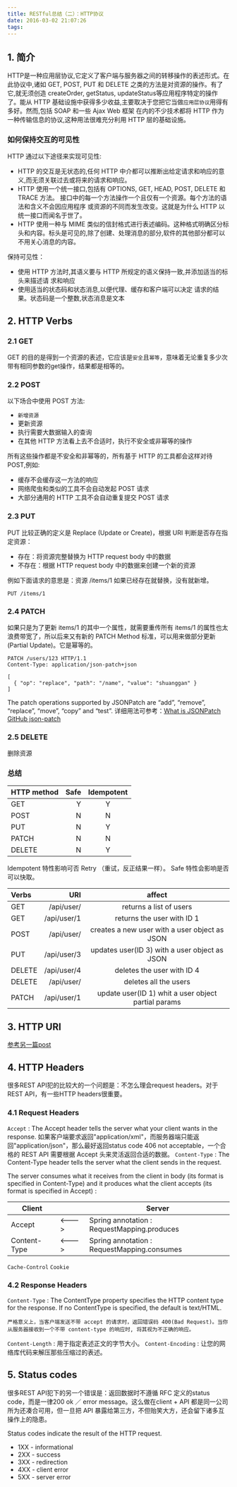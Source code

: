 ```yaml
---
title: RESTful总结（二）：HTTP协议
date: 2016-03-02 21:07:26
tags:
---
```


## 1. 简介
HTTP是一种应用层协议,它定义了客户端与服务器之间的转移操作的表述形式。在此协议中,诸如 GET, POST, PUT 和 DELETE 之类的方法是对资源的操作。有了它,就无须创造 createOrder, getStatus, updateStatus等应用程序特定的操作了。能从 HTTP 基础设施中获得多少收益,主要取决于您把它当做`应用层协议`用得有多好。然而,包括 SOAP 和一些 Ajax Web 框架 在内的不少技术都将 HTTP 作为一种传输信息的协议,这种用法很难充分利用 HTTP 层的基础设施。

### 如何保持交互的可见性
HTTP 通过以下途径来实现可见性:

* HTTP 的交互是无状态的,任何 HTTP 中介都可以推断出给定请求和响应的意义,而无须关联过去或将来的请求和响应。* HTTP 使用一个统一接口,包括有 OPTIONS, GET, HEAD, POST, DELETE 和 TRACE 方法。 接口中的每一个方法操作一个且仅有一个资源。每个方法的语法和含义不会因应用程序 或资源的不同而发生改变。这就是为什么 HTTP 以统一接口而闻名于世了。* HTTP 使用一种与 MIME 类似的信封格式进行表述编码。这种格式明确区分标头和内容。标头是可见的,除了创建、处理消息的部分,软件的其他部分都可以不用关心消息的内容。

保持可见性：
* 使用 HTTP 方法时,其语义要与 HTTP 所规定的语义保持一致,并添加适当的标头来描述请 求和响应
* 使用适当的状态码和状态消息,以便代理、缓存和客户端可以决定 请求的结果。状态码是一个整数,状态消息是文本

## 2. HTTP Verbs

### 2.1 GET
GET 的目的是得到一个资源的表述，它应该是`安全`且`幂等`，意味着无论重复多少次带有相同参数的get操作，结果都是相等的。

### 2.2 POST
以下场合中使用 POST 方法:
* `新增资源`
* 更新资源* 执行需要大数据输入的查询* 在其他 HTTP 方法看上去不合适时，执行不安全或非幂等的操作

所有这些操作都是不安全和非幂等的，所有基于 HTTP 的工具都会这样对待 POST,例如:
* 缓存不会缓存这一方法的响应* 网络爬虫和类似的工具不会自动发起 POST 请求* 大部分通用的 HTTP 工具不会自动重复提交 POST 请求

### 2.3 PUT
PUT 比较正确的定义是 Replace (Update or Create)，根据 URI 判断是否存在指定资源：
* 存在：将资源完整替换为 HTTP request body 中的数据
* 不存在：根据 HTTP request body 中的数据来创建一个新的资源

例如下面请求的意思是：资源 /items/1 如果已经存在就替换，没有就新增。
```code
PUT /items/1
```

### 2.4 PATCH
如果只是为了更新 items/1 的其中一个属性，就需要重传所有 items/1 的属性也太浪费带宽了，所以后来又有新的 PATCH Method 标准，可以用来做部分更新(Partial Update)。它是幂等的。
```code
PATCH /users/123 HTTP/1.1
Content-Type: application/json-patch+json 

[
  { "op": "replace", "path": "/name", "value": "shuanggan" }
]
```

The patch operations supported by JSONPatch are “add”, “remove”, “replace”, “move”, “copy” and “test”. 
详细用法可参考：[What is JSONPatch](http://jsonpatch.com/) [GitHub json-patch](https://github.com/fge/json-patch)

### 2.5 DELETE
删除资源

### 总结
| HTTP method | Safe | Idempotent |
|:-----------|------------:|:------------:|
| GET |	Y|Y|
| POST | N |	N|
| PUT | N |Y|
| PATCH |N	|	N|
| DELETE |N	|Y|

Idempotent 特性影响可否 Retry （重试，反正结果一样）。
Safe 特性会影响是否可以快取。


| Verbs | URI | affect |
|:-----------|------------:|:------------:|
| GET       |    /api/user/ |     returns a list of users |     
| GET     | /api/user/1 |    returns the user with ID 1    
| POST       | /api/user/ |creates a new user with a user object as JSON   
| PUT  |   /api/user/3  |updates user(ID 3) with a user object as JSON
| DELETE       | /api/user/4 |  deletes the user with ID 4    
| DELETE    |  /api/user/  |   deletes all the users
| PATCH | /api/user/1 |update user(ID 1) whit a user object partial params|

## 3. HTTP URI
[参考另一篇post](http://qimiguang.github.io/2016/03/02/RESTful%E6%80%BB%E7%BB%93%EF%BC%88%E4%B8%89%EF%BC%89%EF%BC%9AREST-API/)

## 4. HTTP Headers
很多REST API犯的比较大的一个问题是：不怎么理会request headers。对于 REST API，有一些HTTP headers很重要。

### 4.1 Request Headers
`Accept` : The Accept header tells the server what your client wants in the response. 如果客户端要求返回"application/xml"，而服务器端只能返回"application/json"，那么最好返回status code 406 not acceptable，一个合格的 REST API 需要根据 Accept 头来灵活返回合适的数据。
`Content-Type` : The Content-Type header tells the server what the client sends in the request. 

The server consumes what it receives from the client in body (its format is specified in Content-Type) and it produces what the client accepts (its format is specified in Accept) : 

|Client||Server|
|---|---|---|
|Accept|<--->|Spring annotation : RequestMapping.produces |
|Content-Type|<--->|Spring annotation : RequestMapping.consumes|

`Cache-Control`
`Cookie`

### 4.2 Response Headers

`Content-Type` : The ContentType property specifies the HTTP content type for the response. If no ContentType is specified, the default is text/HTML.

`严格意义上，当客户端发送不带 accept 的请求时，返回错误码 400(Bad Request)。当你从服务器接收到一个不带 content-type 的响应时, 将其视为不正确的响应。`

`Content-Length` : 用于指定表述正文的字节大小。
`Content-Encoding` : 让您的网络库代码来解压那些压缩过的表述。


## 5. Status codes
很多REST API犯下的另一个错误是：返回数据时不遵循 RFC 定义的status code，而是一律200 ok ／ error message。这么做在client + API 都是同一公司所为还凑合可用，但一旦把 API 暴露给第三方，不但贻笑大方，还会留下诸多互操作上的隐患。

Status codes indicate the result of the HTTP request.

* 1XX - informational
* 2XX - success
* 3XX - redirection
* 4XX - client error
* 5XX - server error
